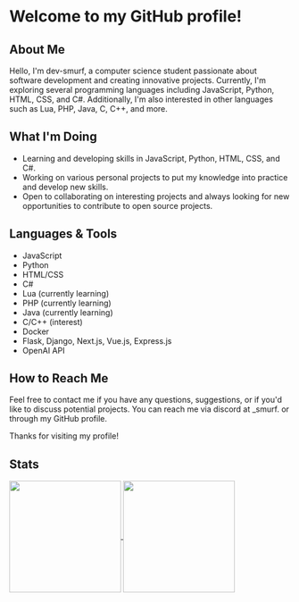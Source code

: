 # Welcome to my GitHub profile!

## About Me
Hello, I'm dev-smurf, a computer science student passionate about software development and creating innovative projects. Currently, I'm exploring several programming languages including JavaScript, Python, HTML, CSS, and C#. Additionally, I'm also interested in other languages such as Lua, PHP, Java, C, C++, and more.

## What I'm Doing
- Learning and developing skills in JavaScript, Python, HTML, CSS, and C#.
- Working on various personal projects to put my knowledge into practice and develop new skills.
- Open to collaborating on interesting projects and always looking for new opportunities to contribute to open source projects.

## Languages & Tools
- JavaScript
- Python
- HTML/CSS
- C#
- Lua (currently learning)
- PHP (currently learning)
- Java (currently learning)
- C/C++ (interest)
- Docker
- Flask, Django, Next.js, Vue.js, Express.js
- OpenAI API

## How to Reach Me
Feel free to contact me if you have any questions, suggestions, or if you'd like to discuss potential projects. You can reach me via discord at _smurf. or through my GitHub profile.

Thanks for visiting my profile!

## Stats
<a href="https://github.com/anuraghazra/github-readme-stats">
  <img height=200 align="center" src="https://github-readme-stats.vercel.app/api?username=dev-smurf&theme=dark" />
</a>
<a href="https://github.com/anuraghazra/convoychat">
  <img height=200 align="center" src="https://github-readme-stats.vercel.app/api/top-langs?username=dev-smurf&layout=compact&langs_count=8&card_width=320&theme=dark" />
</a>
